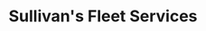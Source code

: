---
title: "Sullivan's Fleet Services"
url: /hazel-park/sullivans-fleet-services/
shop: car repair
---